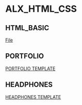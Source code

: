 # ALX_HTML_CSS
## HTML_BASIC 
[File](./html_basic/index.html)
## PORTFOLIO
[PORTFOLIO TEMPLATE](https://www.example.com/my%20great%20page)
## HEADPHONES
[HEADPHONES TEMPLATE](https://www.example.com/my%20great%20page)

